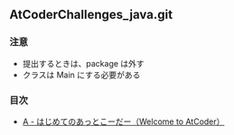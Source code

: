 AtCoderChallenges_java.git
----------

### 注意

* 提出するときは、package は外す
* クラスは Main にする必要がある

### 目次

* [A - はじめてのあっとこーだー（Welcome to AtCoder）](./src/main/java/com/github/octzb/AtCoderChallenges/practice_1/Main.java)

